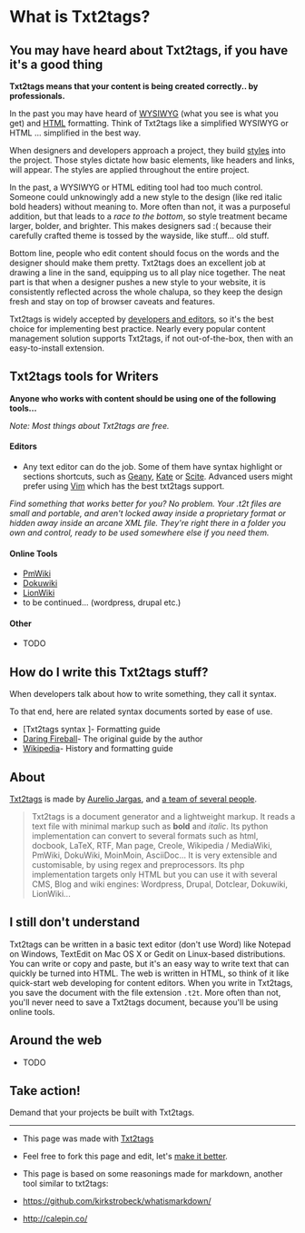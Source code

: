 

# What is Txt2tags? 

## You may have heard about Txt2tags, if you have it's a good thing 

**Txt2tags means that your content is being created correctly.. by professionals.**

In the past you may have heard of [WYSIWYG](http://en.wikipedia.org/wiki/WYSIWYG) (what you see is what you get) and  [HTML](http://en.wikipedia.org/wiki/HTML) formatting. Think of Txt2tags like a simplified WYSIWYG or HTML ... simplified in the best way.

When designers and developers approach a project, they build [styles](http://www.w3schools.com/css/) into the project. Those styles dictate how basic elements, like headers and links, will appear. The styles are applied throughout the entire project.

In the past, a WYSIWYG or HTML editing tool had too much control. Someone could unknowingly add a new style to the design (like red italic bold headers) without meaning to. More often than not, it was a purposeful addition, but that leads to a *race to the bottom*, so style treatment became larger, bolder, and brighter. This makes designers sad :( because their carefully crafted theme is tossed by the wayside, like stuff... old stuff.

Bottom line, people who edit content should focus on the words and the designer should make them pretty. Txt2tags does an excellent job at drawing a line in the sand, equipping us to all play nice together. The neat part is that when a designer pushes a new style to your website, it is consistently reflected across the whole chalupa, so they keep the design fresh and stay on top of browser caveats and features. 

Txt2tags is widely accepted by [developers and editors](https://duckduckgo.com/?q=love+txt2tags), so it's the best choice for implementing best practice. Nearly every popular content management solution supports Txt2tags, if not out-of-the-box, then with an easy-to-install extension.

## Txt2tags tools for Writers 

**Anyone who works with content should be using one of the following tools...**

*Note: Most things about Txt2tags are free.*

#### Editors 

 * Any text editor can do the job. Some of them have syntax highlight or sections shortcuts, such as [Geany](http://geany.org/), [Kate](http://kate-editor.org/) or [Scite](http://www.scintilla.org/SciTEDownload.html). Advanced users might prefer using [Vim](http://www.vim.org/) which has the best txt2tags support.

*Find something that works better for you? No problem. Your .t2t files are small and portable, and aren't locked away inside a proprietary format or hidden away inside an arcane XML file. They're right there in a folder you own and control, ready to be used somewhere else if you need them.*

#### Online Tools 

 * [PmWiki](http://wiki.txt2tags.org/index.php/Main/Txt2tagsAndPmWiki)  
 * [Dokuwiki](http://www.dokuwiki.org/plugin:txt2tags)
 * [LionWiki](http://wiki.txt2tags.org/demos/lionwiki-t2t/)
 * to be continued... (wordpress, drupal etc.)

#### Other 

 * TODO

## How do I write this Txt2tags stuff? 

When developers talk about how to write something, they call it syntax.

To that end, here are related syntax documents sorted by ease of use.

 * [Txt2tags syntax ]- Formatting guide
 * [Daring Fireball](http://daringfireball.net/projects/Txt2tags/syntax)- The original guide by the author
 * [Wikipedia](http://en.wikipedia.org/wiki/Txt2tags)- History and formatting guide

## About 

[Txt2tags](http://www.txt2tags.org/) is made by [Aurelio Jargas](http://aurelio.net/), and [a team of several people](txt2tags.org/team/). 

>  Txt2tags is a document generator and a lightweight markup.
>  It reads a text file with minimal markup such as **bold** and *italic*. Its python implementation can convert to several formats such as html, docbook, LaTeX, RTF, Man page, Creole, Wikipedia / MediaWiki, PmWiki, DokuWiki, MoinMoin, AsciiDoc...
>  It is very extensible and customisable, by using regex and preprocessors.
>  Its php implementation targets only HTML but you can use it with several CMS, Blog and wiki engines: Wordpress, Drupal, Dotclear, Dokuwiki, LionWiki... 

## I still don't understand 

Txt2tags can be written in a basic text editor (don't use Word) like Notepad on Windows, TextEdit on Mac OS X or Gedit on Linux-based distributions. You can write or copy and paste, but it's an easy way to write text that can quickly be turned into HTML. The web is written in HTML, so think of it like quick-start web developing for content editors. When you write in Txt2tags, you save the document with the file extension `.t2t`. More often than not, you'll never need to save a Txt2tags document, because you'll be using online tools.

## Around the web 

 * TODO

## Take action! 

Demand that your projects be built with Txt2tags.

---

 * This page was made with [Txt2tags](http://txt2tags.org) 

 * Feel free to fork this page and edit, let's [make it better](https://github.com/farvardin/whatistxt2tags/). 

 * This page is based on some reasonings made for markdown, another tool similar to txt2tags: 
  * https://github.com/kirkstrobeck/whatismarkdown/
  * http://calepin.co/


